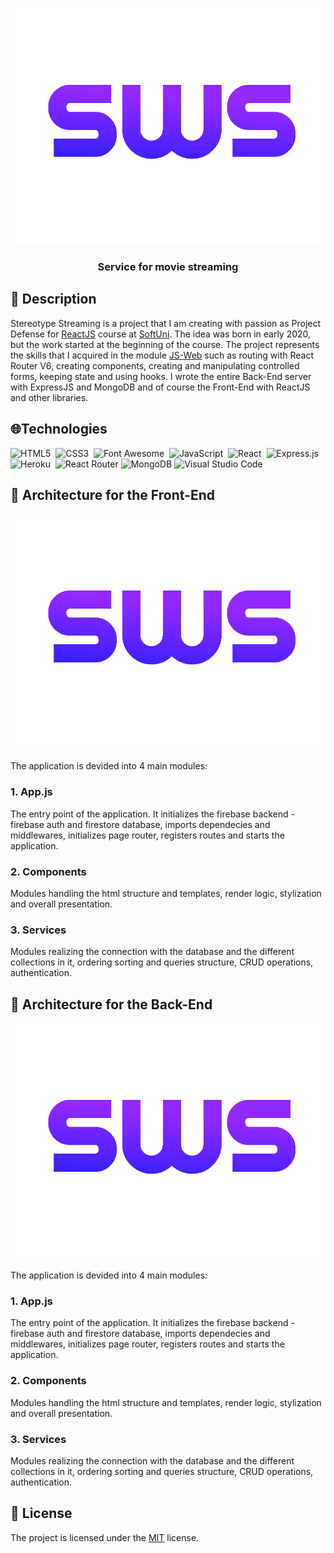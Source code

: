 
<p align="center">
<img src="https://github.com/VAPY05/Steretype-Streaming/blob/main/assets/logo-back-end.png">
</p>
<h3 align="center">Service for movie streaming</h3>

## 📒 Description
Stereotype Streaming is a project that I am creating with passion as Project Defense for [ReactJS](https://softuni.bg/trainings/3727/reactjs-june-2022) course at [SoftUni](https://softuni.bg/). The idea was born in early 2020, but the work started at the beginning of the course. The project represents the skills that I acquired in the module [JS-Web](https://softuni.bg/modules/122/js-web/1307) such as routing with React Router V6, creating components, creating and manipulating controlled forms, keeping state and using hooks. I wrote the entire Back-End server with ExpressJS and MongoDB and of course the Front-End with ReactJS and other libraries.

## 🌐Technologies
  
![HTML5](https://img.shields.io/badge/html5-%23E34F26.svg?style=for-the-flat&logo=html5&logoColor=white)&nbsp;
![CSS3](https://img.shields.io/badge/css3-%231572B6.svg?style=for-the-flat&logo=css3&logoColor=white)&nbsp;
![Font Awesome](https://img.shields.io/badge/Font%20Awesome-528DD7?style=for-the-flat&logo=fontawesome&logoColor=white)&nbsp;
![JavaScript](https://img.shields.io/badge/Javascript-a57f1c.svg?&style=flat&logo=javascript&logoColor=%23F7DF1E)&nbsp;
![React](https://img.shields.io/badge/react-%2320232a.svg?style=for-the-flat&logo=react&logoColor=%2361DAFB)&nbsp;
![Express.js](https://img.shields.io/badge/express.js-%23404d59.svg?style=for-the-flat&logo=express&logoColor=%2361DAFB)&nbsp;
![Heroku](https://img.shields.io/badge/heroku-%23430098.svg?style=for-the-flat&logo=heroku&logoColor=white)&nbsp;
![React Router](https://img.shields.io/badge/React_Router-CA4245?style=for-the-flat&logo=react-router&logoColor=white)
![MongoDB](https://img.shields.io/badge/MongoDB-%234ea94b.svg?style=for-the-flat&logo=mongodb&logoColor=white)
![Visual Studio Code](https://img.shields.io/badge/Visual%20Studio%20Code-0078d7.svg?style=for-the-flat&logo=visual-studio-code&logoColor=white)


## 🧱 Architecture for the Front-End

<p align="center">
<img src="https://github.com/VAPY05/Steretype-Streaming/blob/main/assets/logo-back-end.png">
</p>

The application is devided into 4 main modules:
### 1. App.js
  The entry point of the application. It initializes the firebase backend - firebase auth and firestore database, imports dependecies and middlewares, initializes page router, registers routes and starts the application.
### 2. Components
  Modules handling the html structure and templates, render logic, stylization and overall presentation.
### 3. Services 
  Modules realizing the connection with the database and the different collections in it, ordering sorting and queries structure, CRUD operations, authentication.

## 🧱 Architecture for the Back-End

<p align="center">
<img src="https://github.com/VAPY05/Steretype-Streaming/blob/main/assets/logo-back-end.png">
</p>

The application is devided into 4 main modules:
### 1. App.js
  The entry point of the application. It initializes the firebase backend - firebase auth and firestore database, imports dependecies and middlewares, initializes page router, registers routes and starts the application.
### 2. Components
  Modules handling the html structure and templates, render logic, stylization and overall presentation.
### 3. Services 
  Modules realizing the connection with the database and the different collections in it, ordering sorting and queries structure, CRUD operations, authentication.

## 📑 License
The project is licensed under the [MIT](https://github.com/Sirmov/Mimega/blob/main/LICENSE) license.
